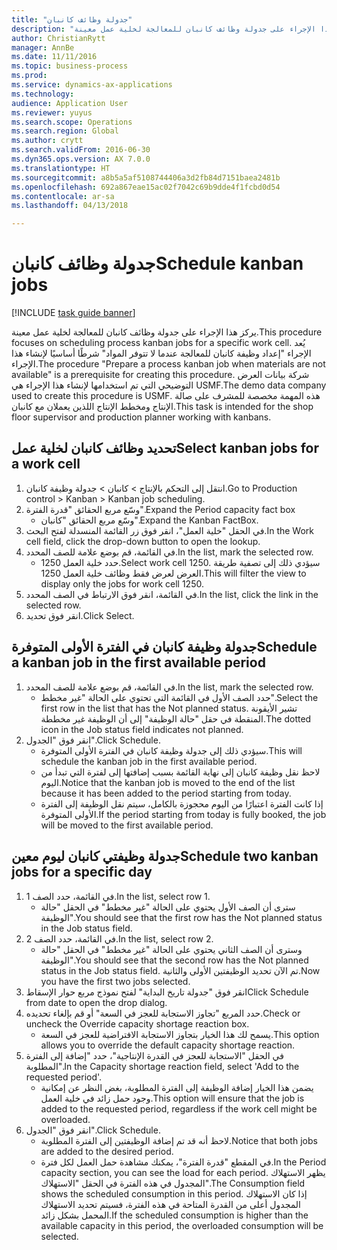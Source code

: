 ```yaml
--- 
title: "جدولة وظائف كانبان"
description: "يركز هذا الإجراء على جدولة وظائف كانبان للمعالجة لخلية عمل معينة."
author: ChristianRytt
manager: AnnBe
ms.date: 11/11/2016
ms.topic: business-process
ms.prod: 
ms.service: dynamics-ax-applications
ms.technology: 
audience: Application User
ms.reviewer: yuyus
ms.search.scope: Operations
ms.search.region: Global
ms.author: crytt
ms.search.validFrom: 2016-06-30
ms.dyn365.ops.version: AX 7.0.0
ms.translationtype: HT
ms.sourcegitcommit: a8b5a5af5108744406a3d2fb84d7151baea2481b
ms.openlocfilehash: 692a867eae15ac02f7042c69b9dde4f1fcbd0d54
ms.contentlocale: ar-sa
ms.lasthandoff: 04/13/2018

---
```

# <a name="schedule-kanban-jobs"></a><span data-ttu-id="951a0-103">جدولة وظائف كانبان</span><span class="sxs-lookup"><span data-stu-id="951a0-103">Schedule kanban jobs</span></span>

[!INCLUDE [task guide banner](../../includes/task-guide-banner.md)]

<span data-ttu-id="951a0-104">يركز هذا الإجراء على جدولة وظائف كانبان للمعالجة لخلية عمل معينة.</span><span class="sxs-lookup"><span data-stu-id="951a0-104">This procedure focuses on scheduling process kanban jobs for a specific work cell.</span></span> <span data-ttu-id="951a0-105">يُعد الإجراء "إعداد وظيفة كانبان للمعالجة عندما لا تتوفر المواد" شرطًا أساسيًا لإنشاء هذا الإجراء.</span><span class="sxs-lookup"><span data-stu-id="951a0-105">The procedure "Prepare a process kanban job when materials are not available" is a prerequisite for creating this procedure.</span></span> <span data-ttu-id="951a0-106">شركة بيانات العرض التوضيحي التي تم استخدامها لإنشاء هذا الإجراء هي USMF.</span><span class="sxs-lookup"><span data-stu-id="951a0-106">The demo data company used to create this procedure is USMF.</span></span> <span data-ttu-id="951a0-107">هذه المهمة مخصصة للمشرف على صالة الإنتاج‬ ومخطط الإنتاج‬ اللذين يعملان مع كانبان.</span><span class="sxs-lookup"><span data-stu-id="951a0-107">This task is intended for the shop floor supervisor and production planner working with kanbans.</span></span>


## <a name="select-kanban-jobs-for-a-work-cell"></a><span data-ttu-id="951a0-108">تحديد وظائف كانبان لخلية عمل</span><span class="sxs-lookup"><span data-stu-id="951a0-108">Select kanban jobs for a work cell</span></span>
1. <span data-ttu-id="951a0-109">انتقل إلى التحكم بالإنتاج‬ > كانبان > جدولة وظيفة كانبان‬.</span><span class="sxs-lookup"><span data-stu-id="951a0-109">Go to Production control > Kanban > Kanban job scheduling.</span></span>
2. <span data-ttu-id="951a0-110">وسّع مربع الحقائق "قدرة الفترة‬".</span><span class="sxs-lookup"><span data-stu-id="951a0-110">Expand the Period capacity fact box</span></span>
    * <span data-ttu-id="951a0-111">وسّع مربع الحقائق "كانبان".</span><span class="sxs-lookup"><span data-stu-id="951a0-111">Expand the Kanban FactBox.</span></span>  
3. <span data-ttu-id="951a0-112">في الحقل "خلية العمل"، انقر فوق زر القائمة المنسدلة لفتح البحث.</span><span class="sxs-lookup"><span data-stu-id="951a0-112">In the Work cell field, click the drop-down button to open the lookup.</span></span>
4. <span data-ttu-id="951a0-113">في القائمة، قم بوضع علامة للصف المحدد.</span><span class="sxs-lookup"><span data-stu-id="951a0-113">In the list, mark the selected row.</span></span>
    * <span data-ttu-id="951a0-114">حدد خلية العمل 1250.</span><span class="sxs-lookup"><span data-stu-id="951a0-114">Select work cell 1250.</span></span> <span data-ttu-id="951a0-115">سيؤدي ذلك إلى تصفية طريقة العرض لعرض فقط وظائف خلية العمل 1250.</span><span class="sxs-lookup"><span data-stu-id="951a0-115">This will filter the view to display only the jobs for work cell 1250.</span></span>  
5. <span data-ttu-id="951a0-116">في القائمة، انقر فوق الارتباط في الصف المحدد.</span><span class="sxs-lookup"><span data-stu-id="951a0-116">In the list, click the link in the selected row.</span></span>
6. <span data-ttu-id="951a0-117">انقر فوق تحديد.</span><span class="sxs-lookup"><span data-stu-id="951a0-117">Click Select.</span></span>

## <a name="schedule-a-kanban-job-in-the-first-available-period"></a><span data-ttu-id="951a0-118">جدولة وظيفة كانبان في الفترة الأولى المتوفرة</span><span class="sxs-lookup"><span data-stu-id="951a0-118">Schedule a kanban job in the first available period</span></span>
1. <span data-ttu-id="951a0-119">في القائمة، قم بوضع علامة للصف المحدد.</span><span class="sxs-lookup"><span data-stu-id="951a0-119">In the list, mark the selected row.</span></span>
    * <span data-ttu-id="951a0-120">حدد الصف الأول في القائمة التي تحتوي على الحالة "غير مخطط‬".</span><span class="sxs-lookup"><span data-stu-id="951a0-120">Select the first row in the list that has the Not planned status.</span></span> <span data-ttu-id="951a0-121">تشير الأيقونة المنقطة في حقل "حالة الوظيفة" إلى أن الوظيفة غير مخططة.</span><span class="sxs-lookup"><span data-stu-id="951a0-121">The dotted icon in the Job status field indicates not planned.</span></span>  
2. <span data-ttu-id="951a0-122">انقر فوق "الجدول‬".</span><span class="sxs-lookup"><span data-stu-id="951a0-122">Click Schedule.</span></span>
    * <span data-ttu-id="951a0-123">سيؤدي ذلك إلى جدولة وظيفة كانبان في الفترة الأولى المتوفرة.</span><span class="sxs-lookup"><span data-stu-id="951a0-123">This will schedule the kanban job in the first available period.</span></span>  
    * <span data-ttu-id="951a0-124">لاحظ نقل وظيفة كانبان إلى نهاية القائمة بسبب إضافتها إلى لفترة التي تبدأ من اليوم.</span><span class="sxs-lookup"><span data-stu-id="951a0-124">Notice that the kanban job is moved to the end of the list because it has been added to the period starting from today.</span></span>  
    * <span data-ttu-id="951a0-125">إذا كانت الفترة اعتبارًا من اليوم محجوزة بالكامل، سيتم نقل الوظيفة إلى الفترة الأولى المتوفرة.</span><span class="sxs-lookup"><span data-stu-id="951a0-125">If the period starting from today is fully booked, the job will be moved to the first available period.</span></span>  

## <a name="schedule-two-kanban-jobs-for-a-specific-day"></a><span data-ttu-id="951a0-126">جدولة وظيفتي كانبان ليوم معين</span><span class="sxs-lookup"><span data-stu-id="951a0-126">Schedule two kanban jobs for a specific day</span></span>
1. <span data-ttu-id="951a0-127">في القائمة، حدد الصف 1.</span><span class="sxs-lookup"><span data-stu-id="951a0-127">In the list, select row 1.</span></span>
    * <span data-ttu-id="951a0-128">سترى أن الصف الأول يحتوي على الحالة "غير مخطط" في الحقل "حالة الوظيفة".</span><span class="sxs-lookup"><span data-stu-id="951a0-128">You should see that the first row has the Not planned status in the Job status field.</span></span>  
2. <span data-ttu-id="951a0-129">في القائمة، حدد الصف 2.</span><span class="sxs-lookup"><span data-stu-id="951a0-129">In the list, select row 2.</span></span>
    * <span data-ttu-id="951a0-130">وسترى أن الصف الثاني يحتوي على الحالة "غير مخطط" في الحقل "حالة الوظيفة".</span><span class="sxs-lookup"><span data-stu-id="951a0-130">You should see that the second row has the Not planned status in the Job status field.</span></span> <span data-ttu-id="951a0-131">تم الآن تحديد الوظيفتين الأولى والثانية.</span><span class="sxs-lookup"><span data-stu-id="951a0-131">Now you have the first two jobs selected.</span></span>  
3. <span data-ttu-id="951a0-132">انقر فوق "جدولة تاريخ البداية‬" لفتح نموذج مربع حوار الإسقاط‬</span><span class="sxs-lookup"><span data-stu-id="951a0-132">Click Schedule from date to open the drop dialog.</span></span>
4. <span data-ttu-id="951a0-133">حدد المربع "تجاوز الاستجابة للعجز في السعة‬" أو قم بإلغاء تحديده.</span><span class="sxs-lookup"><span data-stu-id="951a0-133">Check or uncheck the Override capacity shortage reaction box.</span></span>
    * <span data-ttu-id="951a0-134">يسمح لك هذا الخيار بتجاوز الاستجابة الافتراضية للعجز في السعة‬.</span><span class="sxs-lookup"><span data-stu-id="951a0-134">This option allows you to override the default capacity shortage reaction.</span></span>  
5. <span data-ttu-id="951a0-135">في الحقل "الاستجابة للعجز في القدرة الإنتاجية‬"، حدد "إضافة إلى الفترة المطلوبة".</span><span class="sxs-lookup"><span data-stu-id="951a0-135">In the Capacity shortage reaction field, select 'Add to the requested period'.</span></span>
    * <span data-ttu-id="951a0-136">يضمن هذا الخيار إضافة الوظيفة إلى الفترة المطلوبة، بغض النظر عن إمكانية وجود حمل زائد في خلية العمل.</span><span class="sxs-lookup"><span data-stu-id="951a0-136">This option will ensure that the job is added to the requested period, regardless if the work cell might be overloaded.</span></span>  
6. <span data-ttu-id="951a0-137">انقر فوق "الجدول‬".</span><span class="sxs-lookup"><span data-stu-id="951a0-137">Click Schedule.</span></span>
    * <span data-ttu-id="951a0-138">لاحظ أنه قد تم إضافة الوظيفتين إلى الفترة المطلوبة.</span><span class="sxs-lookup"><span data-stu-id="951a0-138">Notice that both jobs are added to the desired period.</span></span>  
    * <span data-ttu-id="951a0-139">في المقطع "قدرة الفترة‬"، يمكنك مشاهدة حمل العمل لكل فترة.</span><span class="sxs-lookup"><span data-stu-id="951a0-139">In the Period capacity section, you can see the load for each period.</span></span> <span data-ttu-id="951a0-140">يظهر الاستهلاك المجدول في هذه الفترة في الحقل "الاستهلاك".</span><span class="sxs-lookup"><span data-stu-id="951a0-140">The Consumption field shows the scheduled consumption in this period.</span></span> <span data-ttu-id="951a0-141">إذا كان الاستهلاك المجدول أعلى من القدرة المتاحة في هذه الفترة، فسيتم تحديد الاستهلاك المحمل بشكل زائد.</span><span class="sxs-lookup"><span data-stu-id="951a0-141">If the scheduled consumption is higher than the available capacity in this period, the overloaded consumption will be selected.</span></span>  



